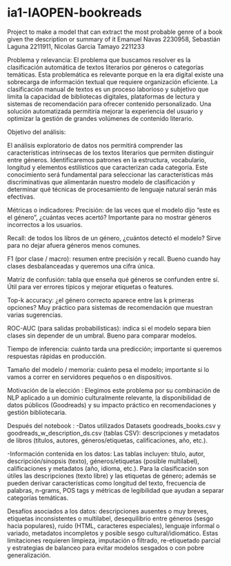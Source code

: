 # ia1-IAOPEN-bookreads
Project to make a model that can extract the most probable genre of a book given the description or summary of it
Emanuel Navas 2230958, Sebastián Laguna 2211911, Nicolas Garcia Tamayo 2211233

Problema y relevancia:
El problema que buscamos resolver es la clasificación automática de textos literarios por géneros o categorías temáticas. Esta problemática es relevante porque en la era digital existe una sobrecarga de información textual que requiere organización eficiente. La clasificación manual de textos es un proceso laborioso y subjetivo que limita la capacidad de bibliotecas digitales, plataformas de lectura y sistemas de recomendación para ofrecer contenido personalizado. Una solución automatizada permitiría mejorar la experiencia del usuario y optimizar la gestión de grandes volúmenes de contenido literario.

Objetivo del análisis:

El análisis exploratorio de datos nos permitirá comprender las características intrínsecas de los textos literarios que permiten distinguir entre géneros. Identificaremos patrones en la estructura, vocabulario, longitud y elementos estilísticos que caracterizan cada categoría. Este conocimiento será fundamental para seleccionar las características más discriminativas que alimentarán nuestro modelo de clasificación y determinar qué técnicas de procesamiento de lenguaje natural serán más efectivas.


Métricas o indicadores:
Precisión: de las veces que el modelo dijo “este es el género”, ¿cuántas veces acertó? Importante para no mostrar géneros incorrectos a los usuarios.

Recall: de todos los libros de un género, ¿cuántos detectó el modelo? Sirve para no dejar afuera géneros menos comunes.

F1 (por clase / macro): resumen entre precisión y recall. Bueno cuando hay clases desbalanceadas y queremos una cifra única.

Matriz de confusión: tabla que enseña qué géneros se confunden entre sí. Útil para ver errores típicos y mejorar etiquetas o features.

Top-k accuracy: ¿el género correcto aparece entre las k primeras opciones? Muy práctico para sistemas de recomendación que muestran varias sugerencias.

ROC-AUC (para salidas probabilísticas): indica si el modelo separa bien clases sin depender de un umbral. Bueno para comparar modelos.

Tiempo de inferencia: cuánto tarda una predicción; importante si queremos respuestas rápidas en producción.

Tamaño del modelo / memoria: cuánto pesa el modelo; importante si lo vamos a correr en servidores pequeños o en dispositivos.

Motivación de la elección :
Elegimos este problema por su combinación de NLP aplicado a un dominio culturalmente relevante, la disponibilidad de datos públicos (Goodreads) y su impacto práctico en recomendaciones y gestión bibliotecaria.

Después del notebook :
-Datos utilizados 
 Datasets goodreads_books.csv y goodreads_w_description_ds.csv (tablas CSV): descripciones y metadatos de libros (títulos, autores, géneros/etiquetas, calificaciones, año, etc.).

-Información contenida en los datos:
Las tablas incluyen: título, autor, descripción/sinopsis (texto), géneros/etiquetas (posible multilabel), calificaciones y metadatos (año, idioma, etc.). Para la clasificación son útiles las descripciones (texto libre) y las etiquetas de género; además se pueden derivar características como longitud del texto, frecuencia de palabras, n-grams, POS tags y métricas de legibilidad que ayudan a separar categorías temáticas.

Desafíos asociados a los datos:
descripciones ausentes o muy breves, etiquetas inconsistentes o multilabel, desequilibrio entre géneros (sesgo hacia populares), ruido (HTML, caracteres especiales), lenguaje informal o variado, metadatos incompletos y posible sesgo cultural/idiomático. Estas limitaciones requieren limpieza, imputación o filtrado, re-etiquetado parcial y estrategias de balanceo para evitar modelos sesgados o con pobre generalización.

